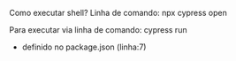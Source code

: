 Como executar shell? Linha de comando: npx cypress open 

Para executar via linha de comando: cypress run
  * definido no package.json (linha:7)

